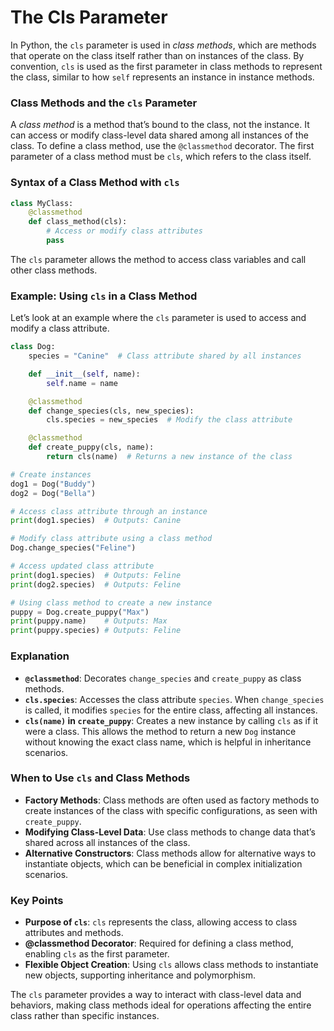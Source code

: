 # The Cls Parameter
In Python, the `cls` parameter is used in *class methods*, which are methods that operate on the class itself rather than on instances of the class. By convention, `cls` is used as the first parameter in class methods to represent the class, similar to how `self` represents an instance in instance methods.

### Class Methods and the `cls` Parameter

A *class method* is a method that’s bound to the class, not the instance. It can access or modify class-level data shared among all instances of the class. To define a class method, use the `@classmethod` decorator. The first parameter of a class method must be `cls`, which refers to the class itself.

### Syntax of a Class Method with `cls`

```python
class MyClass:
    @classmethod
    def class_method(cls):
        # Access or modify class attributes
        pass
```

The `cls` parameter allows the method to access class variables and call other class methods.

### Example: Using `cls` in a Class Method

Let’s look at an example where the `cls` parameter is used to access and modify a class attribute.

```python
class Dog:
    species = "Canine"  # Class attribute shared by all instances

    def __init__(self, name):
        self.name = name

    @classmethod
    def change_species(cls, new_species):
        cls.species = new_species  # Modify the class attribute

    @classmethod
    def create_puppy(cls, name):
        return cls(name)  # Returns a new instance of the class

# Create instances
dog1 = Dog("Buddy")
dog2 = Dog("Bella")

# Access class attribute through an instance
print(dog1.species)  # Outputs: Canine

# Modify class attribute using a class method
Dog.change_species("Feline")

# Access updated class attribute
print(dog1.species)  # Outputs: Feline
print(dog2.species)  # Outputs: Feline

# Using class method to create a new instance
puppy = Dog.create_puppy("Max")
print(puppy.name)    # Outputs: Max
print(puppy.species) # Outputs: Feline
```

### Explanation

- **`@classmethod`**: Decorates `change_species` and `create_puppy` as class methods.
- **`cls.species`**: Accesses the class attribute `species`. When `change_species` is called, it modifies `species` for the entire class, affecting all instances.
- **`cls(name)` in `create_puppy`**: Creates a new instance by calling `cls` as if it were a class. This allows the method to return a new `Dog` instance without knowing the exact class name, which is helpful in inheritance scenarios.

### When to Use `cls` and Class Methods

- **Factory Methods**: Class methods are often used as factory methods to create instances of the class with specific configurations, as seen with `create_puppy`.
- **Modifying Class-Level Data**: Use class methods to change data that’s shared across all instances of the class.
- **Alternative Constructors**: Class methods allow for alternative ways to instantiate objects, which can be beneficial in complex initialization scenarios.

### Key Points

- **Purpose of `cls`**: `cls` represents the class, allowing access to class attributes and methods.
- **@classmethod Decorator**: Required for defining a class method, enabling `cls` as the first parameter.
- **Flexible Object Creation**: Using `cls` allows class methods to instantiate new objects, supporting inheritance and polymorphism.

The `cls` parameter provides a way to interact with class-level data and behaviors, making class methods ideal for operations affecting the entire class rather than specific instances.
